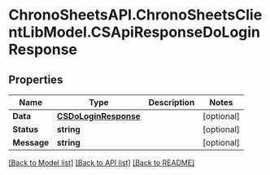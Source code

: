 # ChronoSheetsAPI.ChronoSheetsClientLibModel.CSApiResponseDoLoginResponse
## Properties

Name | Type | Description | Notes
------------ | ------------- | ------------- | -------------
**Data** | [**CSDoLoginResponse**](CSDoLoginResponse.md) |  | [optional] 
**Status** | **string** |  | [optional] 
**Message** | **string** |  | [optional] 

[[Back to Model list]](../README.md#documentation-for-models) [[Back to API list]](../README.md#documentation-for-api-endpoints) [[Back to README]](../README.md)

